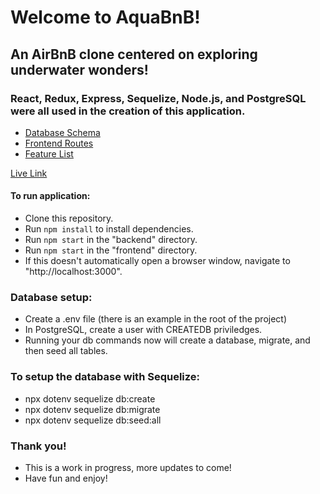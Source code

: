 # Welcome to AquaBnB!

## An AirBnB clone centered on exploring underwater wonders!
### React, Redux, Express, Sequelize, Node.js, and PostgreSQL were all used in the creation of this application.

* [Database Schema](https://github.com/jchau-623/AquaBnB/wiki/Users)
* [Frontend Routes](https://github.com/jchau-623/AquaBnB/wiki/Frontend-Routes)
* [Feature List](https://github.com/jchau-623/AquaBnB/wiki/MVP)

[Live Link](https://oct-aquabnb.herokuapp.com/)

#### To run application:
- Clone this repository.
- Run `npm install` to install dependencies.
- Run `npm start` in the "backend" directory.
- Run `npm start` in the "frontend" directory.
- If this doesn't automatically open a browser window, navigate to "http://localhost:3000".
### Database setup:
- Create a .env file (there is an example in the root of the project)
- In PostgreSQL, create a user with CREATEDB priviledges.
- Running your db commands now will create a database, migrate, and then seed all tables.
### To setup the database with Sequelize:
-  npx dotenv sequelize db:create
-  npx dotenv sequelize db:migrate
-  npx dotenv sequelize db:seed:all
### Thank you!
- This is a work in progress, more updates to come!
- Have fun and enjoy!
